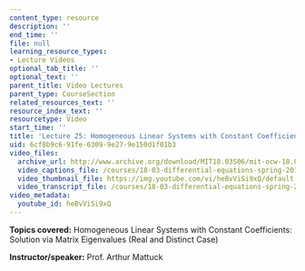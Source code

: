 ```yaml
---
content_type: resource
description: ''
end_time: ''
file: null
learning_resource_types:
- Lecture Videos
optional_tab_title: ''
optional_text: ''
parent_title: Video Lectures
parent_type: CourseSection
related_resources_text: ''
resource_index_text: ''
resourcetype: Video
start_time: ''
title: 'Lecture 25: Homogeneous Linear Systems with Constant Coefficients'
uid: 6cf8b9c6-91fe-6309-9e27-9e150d1f01b3
video_files:
  archive_url: http://www.archive.org/download/MIT18.03S06/mit-ocw-18.03-lec25-16apr2003-220k.mp4
  video_captions_file: /courses/18-03-differential-equations-spring-2010/b139060a05d2593f97907b146a6d3405_heBvViSi9xQ.vtt
  video_thumbnail_file: https://img.youtube.com/vi/heBvViSi9xQ/default.jpg
  video_transcript_file: /courses/18-03-differential-equations-spring-2010/b10eb531875b86f1e6d45c165120a3f7_heBvViSi9xQ.pdf
video_metadata:
  youtube_id: heBvViSi9xQ
---
```


**Topics covered:** Homogeneous Linear Systems with Constant Coefficients: Solution via Matrix Eigenvalues (Real and Distinct Case)

**Instructor/speaker:** Prof. Arthur Mattuck